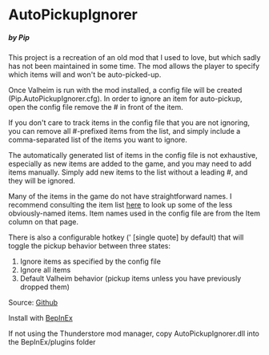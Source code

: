 # AutoPickupIgnorer

##### by Pip

This project is a recreation of an old mod that I used to love, but which sadly has not been maintained in some time.
The mod allows the player to specify which items will and won't be auto-picked-up.

Once Valheim is run with the mod installed, a config file will be created (Pip.AutoPickupIgnorer.cfg).
In order to ignore an item for auto-pickup, open the config file remove the # in front of the item.

If you don't care to track items in the config file that you are not ignoring, you can remove all #-prefixed items from the list,
and simply include a comma-separated list of the items you want to ignore.

The automatically generated list of items in the config file is not exhaustive, especially as new items are added to the game,
and you may need to add items manually. Simply add new items to the list without a leading #, and they will be ignored.

Many of the items in the game do not have straightforward names. I recommend consulting the item
list [here](https://valheim-modding.github.io/Jotunn/data/objects/item-list.html) to look up some of the less obviously-named items.
Item names used in the config file are from the Item column on that page.

There is also a configurable hotkey (' [single quote] by default) that will toggle the pickup behavior between three states:

1. Ignore items as specified by the config file
2. Ignore all items
3. Default Valheim behavior (pickup items unless you have previously dropped them)

Source: [Github](https://github.com/michaelpipkin/PipValheimMods/tree/main/AutoPickupIgnorer)

Install with [BepInEx](https://valheim.thunderstore.io/package/denikson/BepInExPack_Valheim/)

If not using the Thunderstore mod manager, copy AutoPickupIgnorer.dll into the BepInEx/plugins folder
